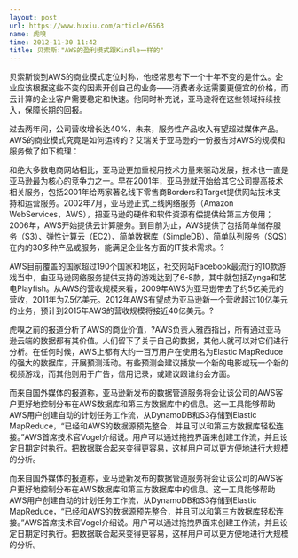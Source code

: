 ```yaml
---
layout: post
url: https://www.huxiu.com/article/6563
name: 虎嗅
time: 2012-11-30 11:42
title: 贝索斯:"AWS的盈利模式跟Kindle一样的"
---
```

贝索斯谈到AWS的商业模式定位时称，他经常思考下一个十年不变的是什么。企业应该根据这些不变的因素开创自己的业务——消费者永远需要更便宜的价格，而云计算的企业客户需要稳定和快速。他同时补充说，亚马逊将在这些领域持续投入，保障长期的回报。

过去两年间，公司营收增长达40%，未来，服务性产品收入有望超过媒体产品。AWS的商业模式究竟是如何运转的？艾瑞关于亚马逊的一份报告对AWS的规模和服务做了如下梳理：

和绝大多数电商网站相比，亚马逊更加重视用技术力量来驱动发展，技术也一直是亚马逊最为核心的竞争力之一。早在2001年，亚马逊就开始给其它公司提高技术相关服务，包括2001年给两家著名线下零售商Borders和Target提供网站技术支持和运营服务。2002年7月，亚马逊正式上线网络服务（Amazon WebServices，AWS），把亚马逊的硬件和软件资源有偿提供给第三方使用；2006年，AWS开始提供云计算服务。到目前为止，AWS提供了包括简单储存服务（S3）、弹性计算云（EC2）、简单数据库（SimpleDB）、简单队列服务（SQS）在内的30多种产品或服务，能满足企业各方面的IT技术需求。?

AWS目前覆盖的国家超过190个国家和地区，社交网站Facebook最流行的10款游戏当中，由亚马逊网络服务提供支持的游戏达到了6-8款，其中就包括Zynga和艺电Playfish。从AWS的营收规模来看，2009年AWS为亚马逊带去了约5亿美元的营收，2011年为7.5亿美元。2012年AWS有望成为亚马逊新一个营收超过10亿美元的业务，预计到2015年AWS的营收规模将接近40亿美元。?

虎嗅之前的报道分析了AWS的商业价值，?AWS负责人雅西指出，所有通过亚马逊云端的数据都有其价值。人们留下了关于自己的数据，其他人就可以对它们进行分析。在任何时候，AWS上都有大约一百万用户在使用名为Elastic MapReduce的强大的数据库，开展预测活动。有些预测会建议播放一个新的电影或玩一个新的视频游戏，而其他则用于广告，信用记录，或建议跟谁约会方面。

而来自国外媒体的报道称，亚马逊新发布的数据管道服务将会让该公司的AWS客户更好地控制分布在AWS数据库和第三方数据库中的信息。这一工具能够帮助AWS用户创建自动的计划任务工作流，从DynamoDB和S3存储到Elastic MapReduce，“已经和AWS的数据源预先整合，并且可以和第三方数据库轻松连接。”AWS首席技术官Vogel介绍说。用户可以通过拖拽界面来创建工作流，并且设定日期定时执行。把数据联合起来变得更容易，这样用户可以更方便地进行大规模的分析。

而来自国外媒体的报道称，亚马逊新发布的数据管道服务将会让该公司的AWS客户更好地控制分布在AWS数据库和第三方数据库中的信息。这一工具能够帮助AWS用户创建自动的计划任务工作流，从DynamoDB和S3存储到Elastic MapReduce，“已经和AWS的数据源预先整合，并且可以和第三方数据库轻松连接。”AWS首席技术官Vogel介绍说。用户可以通过拖拽界面来创建工作流，并且设定日期定时执行。把数据联合起来变得更容易，这样用户可以更方便地进行大规模的分析。

